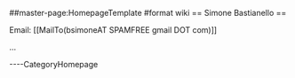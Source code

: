 \#\#master-page:HomepageTemplate \#format wiki == Simone Bastianello ==

Email: \[\[MailTo(bsimoneAT SPAMFREE gmail DOT com)\]\]

...

----CategoryHomepage
